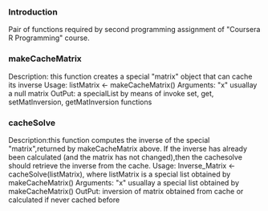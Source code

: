 ### Introduction

Pair of functions required by second programming assignment of "Coursera R Programming" course.

### makeCacheMatrix
Description: this function creates a special "matrix" object that can cache its inverse
Usage: listMatrix <- makeCacheMatrix()
Arguments: "x" usuallay a null matrix
OutPut: a specialList by means of invoke set, get, setMatInversion, getMatInversion functions

### cacheSolve
Description:this function computes the inverse of the special "matrix",returned by makeCacheMatrix above. If the inverse has already been calculated (and the matrix has not changed),then the cachesolve should retrieve the inverse from the cache.
Usage: Inverse_Matrix <-cacheSolve(listMatrix), where listMatrix is a special list obtained by makeCacheMatrix()
Arguments: "x" usuallay a special list obtained by makeCacheMatrix()
OutPut: inversion of matrix obtained from cache or calculated if never cached before




